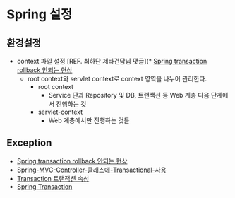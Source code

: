 # Spring 설정

## 환경설정

* context 파일 설정 [REF. 최하단 제타건담님 댓글](* [Spring transaction rollback 안되는 현상](https://okky.kr/article/281101)
	* root context와 servlet context로 context 영역을 나누어 관리한다.
		* root context
			* Service 단과 Repository 및 DB, 트랜잭션 등 Web 계층 다음 단계에서 진행하는 것
		* servlet-context
			* Web 계층에서만 진행하는 것들

## Exception

* [Spring transaction rollback 안되는 현상](https://okky.kr/article/281101)
* [Spring-MVC-Controller-클래스에-Transactional-사용](http://dimdim.tistory.com/entry/Spring-MVC-Controller-%ED%81%B4%EB%9E%98%EC%8A%A4%EC%97%90-Transactional-%EC%82%AC%EC%9A%A9%EC%97%90-%EB%8C%80%ED%95%9C-%EC%82%BD%EC%A7%88)
* [Transaction 트랜잭션 속성](http://springsource.tistory.com/136)
* [Spring Transaction](http://egloos.zum.com/springmvc/v/499291)
